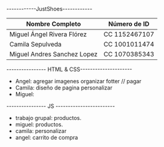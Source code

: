 ------------JustShoes------------


| Nombre Completo              | Número de ID      |
|------------------------------|-------------------|
| Miguel Ángel Rivera Flórez   | CC 1152467107     |
| Camila Sepulveda             | CC 1001011474     |
| Miguel Andres Sanchez Lopez  | CC 1070385343     |


---------------- HTML & CSS---------------------
* Angel: agregar imagenes organizar fotter // pagar
* Camila: diseño de pagina personalizar 
* Miguel:

---------------- JS ------------------------
* trabajo grupal: productos.
* miguel: productos.
* camila: personalizar  
* angel: carrito de compra 

